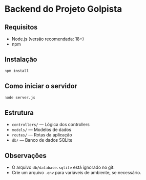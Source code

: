 # Backend do Projeto Golpista

## Requisitos

- Node.js (versão recomendada: 18+)
- npm

## Instalação

```bash
npm install
```

## Como iniciar o servidor

```bash
node server.js
```

## Estrutura

- `controllers/` — Lógica dos controllers
- `models/` — Modelos de dados
- `routes/` — Rotas da aplicação
- `db/` — Banco de dados SQLite

## Observações

- O arquivo `db/database.sqlite` está ignorado no git.
- Crie um arquivo `.env` para variáveis de ambiente, se necessário.